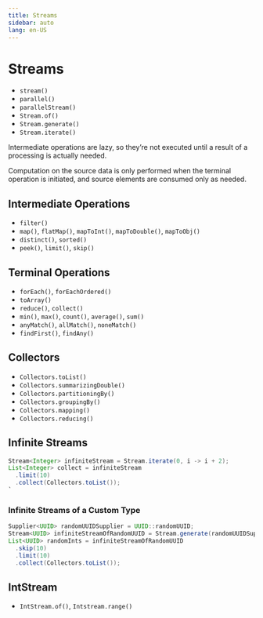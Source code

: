```yaml
---
title: Streams
sidebar: auto
lang: en-US
---
```

# Streams

* `stream()`
* `parallel()`
* `parallelStream()`
* `Stream.of()`
* `Stream.generate()`
* `Stream.iterate()`

Intermediate operations are lazy, so they’re not executed until a result of a processing is actually needed.

Computation on the source data is only performed when the terminal operation is initiated, and source elements are consumed only as needed.

## Intermediate Operations

* `filter()`
* `map()`, `flatMap()`, `mapToInt()`, `mapToDouble()`, `mapToObj()`
* `distinct()`, `sorted()`
* `peek()`, `limit()`, `skip()`

## Terminal Operations

* `forEach()`, `forEachOrdered()`
* `toArray()`
* `reduce()`, `collect()`
* `min()`, `max()`, `count()`, `average()`, `sum()`
* `anyMatch()`, `allMatch()`, `noneMatch()`
* `findFirst()`, `findAny()`

## Collectors

* `Collectors.toList()`
* `Collectors.summarizingDouble()`
* `Collectors.partitioningBy()`
* `Collectors.groupingBy()`
* `Collectors.mapping()`
* `Collectors.reducing()`

## Infinite Streams

```java
Stream<Integer> infiniteStream = Stream.iterate(0, i -> i + 2);
List<Integer> collect = infiniteStream
  .limit(10)
  .collect(Collectors.toList());
`
```

### Infinite Streams of a Custom Type

```java
Supplier<UUID> randomUUIDSupplier = UUID::randomUUID;
Stream<UUID> infiniteStreamOfRandomUUID = Stream.generate(randomUUIDSupplier);
List<UUID> randomInts = infiniteStreamOfRandomUUID
  .skip(10)
  .limit(10)
  .collect(Collectors.toList());
```

## IntStream

* `IntStream.of()`, `Intstream.range()`
